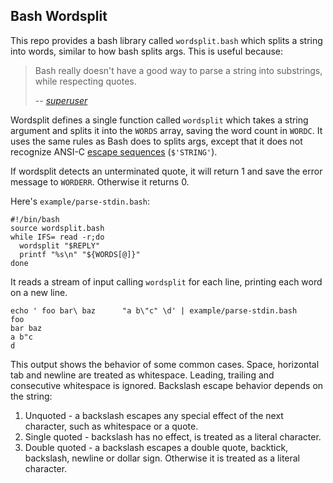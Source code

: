 Bash Wordsplit
--------------
This repo provides a bash library called `wordsplit.bash` which splits a string into words, similar to how bash splits args. This is useful because:

> Bash really doesn't have a good way to parse a string into substrings, while respecting quotes.
>
> -- <cite>[superuser](https://superuser.com/a/1529316/303009)</cite>

Wordsplit defines a single function called `wordsplit` which takes a string argument and splits it into the `WORDS` array, saving the word count in `WORDC`. It uses the same rules as Bash does to splits args, except that it does not recognize ANSI-C [escape sequences](https://www.gnu.org/software/bash/manual/html_node/ANSI_002dC-Quoting.html) (`$'STRING'`).

If wordsplit detects an unterminated quote, it will return 1 and save the error message to `WORDERR`. Otherwise it returns 0.

Here's `example/parse-stdin.bash`:

    #!/bin/bash
    source wordsplit.bash
    while IFS= read -r;do
      wordsplit "$REPLY"
      printf "%s\n" "${WORDS[@]}"
    done

It reads a stream of input calling `wordsplit` for each line,  printing each word on a new line.

    echo ' foo bar\ baz      "a b\"c" \d' | example/parse-stdin.bash
    foo
    bar baz
    a b"c
    d

This output shows the behavior of some common cases. Space, horizontal tab and newline are treated as whitespace. Leading, trailing and consecutive whitespace is ignored. Backslash escape behavior depends on the string:

1. Unquoted - a backslash escapes any special effect of the next character, such as whitespace or a quote.
2. Single quoted - backslash has no effect, is treated as a literal character.
3. Double quoted - a backslash escapes a double quote, backtick, backslash, newline or dollar sign. Otherwise it is treated as a literal character.
